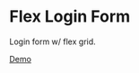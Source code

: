 # Flex Login Form
Login form w/ flex grid.  

[Demo](https://andrewatts85.github.io/flex-login-form/)
